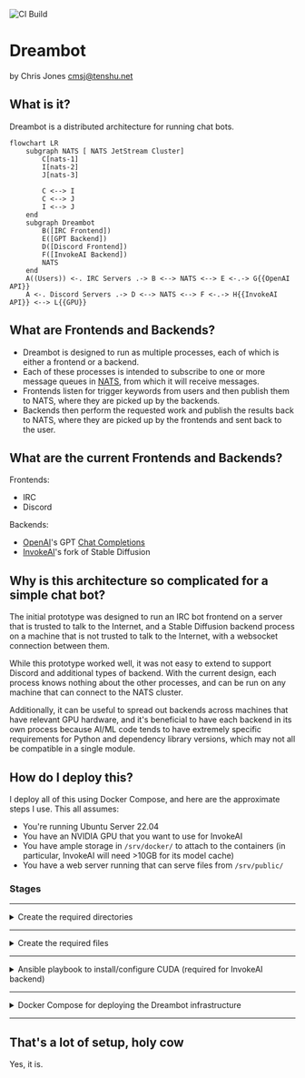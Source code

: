 ![CI Build](https://github.com/cmsj/dreambot/actions/workflows/docker_build.yml/badge.svg)

# Dreambot

by Chris Jones <cmsj@tenshu.net>

## What is it?

Dreambot is a distributed architecture for running chat bots.

```mermaid
flowchart LR
    subgraph NATS [ NATS JetStream Cluster]
        C[nats-1]
        I[nats-2]
        J[nats-3]

        C <--> I
        C <--> J
        I <--> J
    end
    subgraph Dreambot
        B([IRC Frontend])
        E([GPT Backend])
        D([Discord Frontend])
        F([InvokeAI Backend])
        NATS
    end
    A((Users)) <-. IRC Servers .-> B <--> NATS <--> E <-.-> G{{OpenAI API}}
    A <-. Discord Servers .-> D <--> NATS <--> F <-.-> H{{InvokeAI API}} <--> L{{GPU}}

```

## What are Frontends and Backends?

* Dreambot is designed to run as multiple processes, each of which is either a frontend or a backend.
* Each of these processes is intended to subscribe to one or more message queues in [NATS](https://nats.io), from which it will receive messages.
* Frontends listen for trigger keywords from users and then publish them to NATS, where they are picked up by the backends.
* Backends then perform the requested work and publish the results back to NATS, where they are picked up by the frontends and sent back to the user.

## What are the current Frontends and Backends?

Frontends:

* IRC
* Discord

Backends:

* [OpenAI](https://www.openai.com)'s GPT [Chat Completions](https://platform.openai.com/docs/api-reference/chat/create)
* [InvokeAI](https://invoke-ai.github.io/InvokeAI/)'s fork of Stable Diffusion

## Why is this architecture so complicated for a simple chat bot?

The initial prototype was designed to run an IRC bot frontend on a server that is trusted to talk to the Internet, and a Stable Diffusion backend process on a machine that is not trusted to talk to the Internet, with a websocket connection between them.

While this prototype worked well, it was not easy to extend to support Discord and additional types of backend. With the current design, each process knows nothing about the other processes, and can be run on any machine that can connect to the NATS cluster.

Additionally, it can be useful to spread out backends across machines that have relevant GPU hardware, and it's beneficial to have each backend in its own process because AI/ML code tends to have extremely specific requirements for Python and dependency library versions, which may not all be compatible in a single module.

## How do I deploy this?

I deploy all of this using Docker Compose, and here are the approximate steps I use. This all assumes:

* You're running Ubuntu Server 22.04
* You have an NVIDIA GPU that you want to use for InvokeAI
* You have ample storage in `/srv/docker/` to attach to the containers (in particular, InvokeAI will need >10GB for its model cache)
* You have a web server running that can serve files from `/srv/public/`

### Stages

---

<details>
    <summary>Create the required directories</summary>

```bash
mkdir -p /srv/docker/nats/{config,nats-1,nats-2,nats-3}
mkdir -p /srv/docker/invokeai/data
mkdir -p /srv/docker/dreambot/config
```

</details>

---

<details><summary>Create the required files</summary>

---

#### NATS config file

<blockquote>
<details><summary>/srv/docker/nats/config/nats-server.conf</summary>

```text
host: 0.0.0.0
port: 4222
http: 0.0.0.0:8222
max_payload: 8388608 # Default is 1MB, but we send images over NATS, so bump it to 8MB

jetstream {
    store_dir: /data
    # 1 GB
    max_memory_store: 1073741824
    # 10 GB
    max_file_store: 10737418240
}

cluster {
    name: dreambot
    host: 0.0.0.0
    port: 4245
    routes: [
        nats-route://nats-1:4245,
        nats-route://nats-2:4245,
        nats-route://nats-3:4245
    ]
}
```

</details></blockquote>

---

#### InvokeAI git checkout

(This is temporary until InvokeAI officially releases their new Node API)
<blockquote>
<details><summary>/srv/docker/invokeai/git/InvokeAI/static</summary>

```bash
cd /srv/docker/invokeai/git
git clone https://github.com/invoke-ai/InvokeAI
```

</details></blockquote>

---

#### Dreambot config files

<blockquote>
<details><summary>/srv/docker/dreambot/config/config-frontend-irc.json</summary>

Notes:

* Triggers need to have a trailing space (this is an obvious deficiency that I should just fix - I can add the space in code)
* `uri_base` should be where your webserver has this container's `/data` volume mounted

```json
{
  "triggers": {
          "!gpt": "backend.gpt",
          "!dream": "backend.invokeai"
  },
  "nats_uri": [ "nats://nats-1:4222", "nats://nats-2:4222", "nats://nats-3:4222" ],
  "output_dir": "/data",
  "uri_base": "https://dreams.mydomain.com",
  "irc": [
        {
                "nickname": "dreambot",
                "ident": "dreambot",
                "realname": "I've dreamed things you people wouldn't believe",
                "host": "irc.server.com",
                "port": 6667,
                "ssl": false,
                "channels": [
                        "#dreambot"
                ]
        },
        {
                "nickname": "dreambot",
                "ident": "dreambot",
                "realname": "I've dreamed things you people wouldn't believe",
                "host": "irc.something.org",
                "port": 6667,
                "ssl": false,
                "channels": [
                        "#dreambot",
                        "#chat"
                ]
        }

  ]
}
```

</details></blockquote>

<blockquote>
<details><summary>/srv/docker/dreambot/config/config-frontend-discord.json</summary>

There is a bunch of Discord developer website stuff you need to do to get the token for this file, and you will need to give it permissions I haven't documented yet

```json
{
  "triggers": {
          "!gpt": "backend.gpt",
          "!dream": "backend.invokeai"
  },
  "nats_uri": [ "nats://nats-1:4222", "nats://nats-2:4222", "nats://nats-3:4222" ],
  "output_dir": "/data",
  "discord": {
    "token": "abc123"
  }
}
```

</details></blockquote>

<blockquote>
<details><summary>/srv/docker/dreambot/config/config-backend-gpt.json</summary>

Sign up for a developer account at [https://openai.com](https://openai.com) and you can get your API key and organization ID from there.

```json
{
  "gpt": {
      "api_key": "ab-abc123",
      "organization": "org-ABC123",
      "model": "gpt-3.5-turbo"
  },
  "nats_uri": [ "nats://nats-1:4222", "nats://nats-2:4222", "nats://nats-3:4222" ],
}
```

</details></blockquote>

<blockquote>
<details><summary>/srv/docker/dreambot/config/config-backend-invokeai.json</summary>

```json
{
  "invokeai": {
      "host": "invokeai",
      "port": "9090"
  },
  "nats_uri": [ "nats://nats-1:4222", "nats://nats-2:4222", "nats://nats-3:4222" ],
}
```

</details></blockquote>

</details>

---
<details><summary>Ansible playbook to install/configure CUDA (required for InvokeAI backend)</summary>

To run a container that accesses GPUs for CUDA, you need to install nvidia drivers, the nvidia-container-toolkit package, and then configure the docker daemon to use it as a runtime.

```yaml
- name: Install cuda keyring
ansible.builtin.apt:
    deb: https://developer.download.nvidia.com/compute/cuda/repos/ubuntu2204/x86_64/cuda-keyring_1.0-1_all.deb
    state: present

- name: Install nvidia/cuda packages
ansible.builtin.apt:
    name: "{{ item }}"
    update_cache: yes
with_items:
    - nvidia-headless-530
    - nvidia-utils-530
    - cuda-toolkit

# Based on: https://docs.nvidia.com/datacenter/cloud-native/container-toolkit/install-guide.html#docker
- name: Install nvidia-container-toolkit apt key
ansible.builtin.shell:
    cmd: curl -fsSL https://nvidia.github.io/libnvidia-container/gpgkey | gpg --dearmor -o /usr/share/keyrings/nvidia-container-toolkit-keyring.gpg
    creates: /usr/share/keyrings/nvidia-container-toolkit-keyring.gpg

- name: Add the nvidia-container-toolkit apt repo
ansible.builtin.shell:
    cmd: curl -s -L https://nvidia.github.io/libnvidia-container/ubuntu22.04/libnvidia-container.list | sed 's#deb https://#deb [signed-by=/usr/share/keyrings/nvidia-container-toolkit-keyring.gpg] https://#g' | tee /etc/apt/sources.list.d/nvidia-container-toolkit.list
    creates: /etc/apt/sources.list.d/nvidia-container-toolkit.list

- name: Install the nvidia-container-toolkit package
ansible.builtin.apt:
    name: nvidia-container-toolkit
    update_cache: yes

- name: Configure nvidia-container-toolkit runtime
ansible.builtin.shell:
    cmd: nvidia-ctk runtime configure --runtime=docker
```

Then restart the docker daemon, and you should be able to run containers that access the GPUs.
</details>

---

<details>
    <summary>Docker Compose for deploying the Dreambot infrastructure</summary>

```yaml
networks:
    dreambot:
        external: false
        driver: bridge

services:
    # Deploy a NATS cluster
    nats-1:
        hostname: nats-1
        image: nats
        restart: unless-stopped
        networks:
            - dreambot
        expose:
            - "8222"
        volumes:
            - /srv/docker/nats/nats-1:/data
            - /srv/docker/nats/config:/config
        entrypoint: /nats-server
        command: --name nats-1 -c /config/nats-server.conf

    nats-2:
        hostname: nats-2
        image: nats
        restart: unless-stopped
        networks:
            - dreambot
        expose:
            - "8222"
        volumes:
            - /srv/docker/nats/nats-2:/data
            - /srv/docker/nats/config:/config
        entrypoint: /nats-server
        command: --name nats-2 -c /config/nats-server.conf

    nats-3:
        hostname: nats-3
        image: nats
        restart: unless-stopped
        networks:
            - dreambot
        expose:
            - "8222"
        volumes:
            - /srv/docker/nats/nats-3:/data
            - /srv/docker/nats/config:/config
        entrypoint: /nats-server
        command: --name nats-3 -c /config/nats-server.conf

    # Deploy InvokeAI with access to our GPU
    # I built a custom Docker image for this, because InvokeAI's new Nodes API is not yet officially part of their Docker image
    invokeai:
        hostname: invokeai
        image: ghcr.io/cmsj/invokeai-nodes:latest
        restart: unless-stopped
        deploy:
        resources:
            reservations:
            devices:
                - driver: nvidia
                count: 1
                capabilities: [gpu]
        networks:
            - dreambot
        environment:
            HUGGING_FACE_HUB_TOKEN: abc123 # Create an account with HuggingFace to get a real token
        expose:
            - "9090"
        volumes:
            - /srv/docker/invokeai/data:/data
            - /srv/docker/invokeai/git/InvokeAI/static:/static # This is a checkout of https://github.com/Invoke-AI/invokeai/ because the Docker image doesn't contain all of the required files
            - /srv/public/outputs:/outputs # This is where the outputs of InvokeAI will be stored if you talk to it directly rather than through Dreambot (e.g. their web interface)

    # Deploy the Dreambot Frontends
    dreambot-frontend-irc:
        hostname: dreambot-frontend-irc
        image: ghcr.io/cmsj/dreambot:latest
        restart: unless-stopped
        networks:
            - dreambot
        volumes:
            - /srv/docker/dreambot/config:/config
            - /srv/public/dreams:/data
        command: dreambot_frontend_irc -c /config/config-frontend-irc.json

    dreambot-frontend-discord:
        hostname: dreambot-frontend-discord
        image: ghcr.io/cmsj/dreambot:latest
        restart: unless-stopped
        networks:
            - dreambot
        volumes:
            - /srv/docker/dreambot/config:/config
            - /srv/public/dreams:/data
        command: dreambot_frontend_discord -c /config/config-frontend-discord.json

    # Deploy the Dreambot Backends
    dreambot-backend-gpt:
        hostname: dreambot_backend_gpt
        image: ghcr.io/cmsj/dreambot:latest
        restart: unless-stopped
        networks:
            - dreambot
        volumes:
            - /srv/docker/dreambot/config:/config
            - /srv/public/dreams:/data
        command: dreambot_backend_gpt -c /config/config-backend-gpt.json

    dreambot-backend-invokeai:
        hostname: dreambot_backend_invokeai
        image: ghcr.io/cmsj/dreambot:latest
        restart: unless-stopped
        networks:
            - dreambot
        volumes:
            - /srv/docker/dreambot/config:/config
            - /srv/public/dreams:/data
        command: dreambot_backend_invokeai -c /config/config-backend-invokeai.json

```

</details>

---

## That's a lot of setup, holy cow

Yes, it is.
